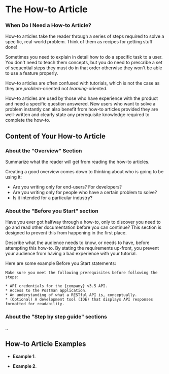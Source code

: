 # The How-to Article

### When Do I Need a How-to Article?

How-to articles take the reader through a series of steps required to solve a specific, real-world problem.
Think of them as recipes for getting stuff done!

Sometimes you need to explain in detail how to do a specific task to a user.
You don't need to teach them concepts, but you do need to prescribe a set of sequential steps they must do in that order otherwise they won't be able to use a feature properly.

How-to articles are often confused with tutorials, which is not the case as they are _problem_-oriented not _learning_-oriented.

How-to articles are used by those who have experience with the product and need a specific question answered.
New users who want to solve a problem instantly can also benefit from how-to articles provided they are well-written and clearly state any prerequisite knowledge required to complete the how-to.

## Content of Your How-to Article

### About the "Overview" Section

Summarize what the reader will get from reading the how-to articles.

Creating a good overview comes down to thinking about who is going to be using it:

* Are you writing only for end-users? For developers?
* Are you writing only for people who have a certain problem to solve?
* Is it intended for a particular industry?

### About the "Before you Start" section

Have you ever got halfway through a how-to, only to discover you need to go and read other documentation before you can continue?
This section is designed to prevent this from happening in the first place.

Describe what the audience needs to know, or needs to have, before attempting this how-to.
By stating the requirements up-front, you prevent your audience from having a bad experience with your tutorial.

Here are some example Before you Start statements:

```
Make sure you meet the following prerequisites before following the steps:

* API credentials for the {company} v3.5 API.
* Access to the Postman application.
* An understanding of what a RESTful API is, conceptually.
* (Optional) A development tool (IDE) that displays API responses formatted for readability.

```

### About the "Step by step guide" sections

..

## How-to Article Examples

* **Example 1**.

* **Example 2**.
